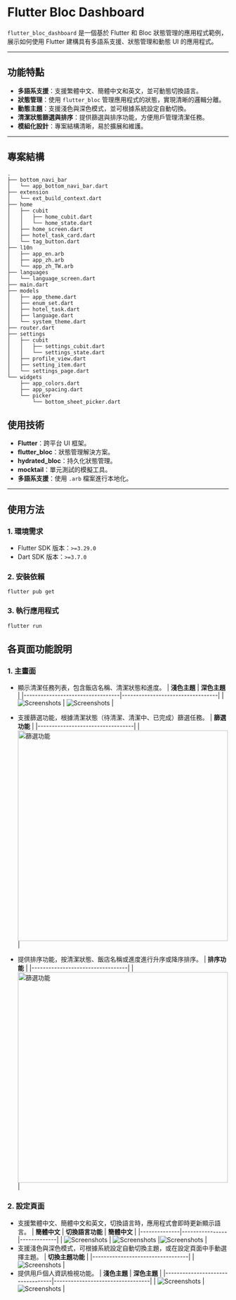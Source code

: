 # Flutter Bloc Dashboard

`flutter_bloc_dashboard` 是一個基於 Flutter 和 Bloc 狀態管理的應用程式範例，展示如何使用 Flutter 建構具有多語系支援、狀態管理和動態 UI 的應用程式。

---

## 功能特點

- **多語系支援**：支援繁體中文、簡體中文和英文，並可動態切換語言。
- **狀態管理**：使用 `flutter_bloc` 管理應用程式的狀態，實現清晰的邏輯分離。
- **動態主題**：支援淺色與深色模式，並可根據系統設定自動切換。
- **清潔狀態篩選與排序**：提供篩選與排序功能，方便用戶管理清潔任務。
- **模組化設計**：專案結構清晰，易於擴展和維護。

---

## 專案結構

```
.
├── bottom_navi_bar
│   └── app_bottom_navi_bar.dart
├── extension
│   └── ext_build_context.dart
├── home
│   ├── cubit
│   │   ├── home_cubit.dart
│   │   └── home_state.dart
│   ├── home_screen.dart
│   ├── hotel_task_card.dart
│   └── tag_button.dart
├── l10n
│   ├── app_en.arb
│   ├── app_zh.arb
│   └── app_zh_TW.arb
├── languages
│   └── language_screen.dart
├── main.dart
├── models
│   ├── app_theme.dart
│   ├── enum_set.dart
│   ├── hotel_task.dart
│   ├── language.dart
│   └── system_theme.dart
├── router.dart
├── settings
│   ├── cubit
│   │   ├── settings_cubit.dart
│   │   └── settings_state.dart
│   ├── profile_view.dart
│   ├── setting_item.dart
│   └── settings_page.dart
└── widgets
    ├── app_colors.dart
    ├── app_spacing.dart
    └── picker
        └── bottom_sheet_picker.dart
```

## 使用技術

- **Flutter**：跨平台 UI 框架。
- **flutter_bloc**：狀態管理解決方案。
- **hydrated_bloc**：持久化狀態管理。
- **mocktail**：單元測試的模擬工具。
- **多語系支援**：使用 `.arb` 檔案進行本地化。

---

## 使用方法

### 1. 環境需求

- Flutter SDK 版本：`>=3.29.0`
- Dart SDK 版本：`>=3.7.0`

### 2. 安裝依賴

```
flutter pub get
```

### 3. 執行應用程式

```
flutter run
```

## 各頁面功能說明

### 1. 主畫面
- 顯示清潔任務列表，包含飯店名稱、清潔狀態和進度。
  | **淺色主題**                      | **深色主題**                      |
  |----------------------------------|----------------------------------|
  | ![Screenshots](screenshots/home_light_theme.png) | ![Screenshots](screenshots/home_dark_theme.png) |

- 支援篩選功能，根據清潔狀態（待清潔、清潔中、已完成）篩選任務。
  | **篩選功能**                      |
  |----------------------------------|
  | <img src="screenshots/filter_clean_status.png" alt="篩選功能" height="478"> |
- 提供排序功能，按清潔狀態、飯店名稱或進度進行升序或降序排序。
  | **排序功能**                      |
  |----------------------------------|
  | <img src="screenshots/task_sorting.png" alt="篩選功能" height="478"> |

### 2. 設定頁面
- 支援繁體中文、簡體中文和英文，切換語言時，應用程式會即時更新顯示語言。
  | **簡體中文**  | **切換語言功能** | **簡體中文** |
  |--------------|----------------|-------------|
  | ![Screenshots](screenshots/change_language_zh.png) | ![Screenshots](screenshots/change_language.png) |![Screenshots](screenshots/change_language_zh_tw.png) |
- 支援淺色與深色模式，可根據系統設定自動切換主題，或在設定頁面中手動選擇主題。
  | **切換主題功能**                   |
  |----------------------------------|
  | ![Screenshots](screenshots/change_theme.png) |
- 提供用戶個人資訊檢視功能。
  | **淺色主題**                      | **深色主題**                      |
  |----------------------------------|----------------------------------|
  | ![Screenshots](screenshots/setting_light_theme.png) | ![Screenshots](screenshots/setting_dark_theme.png) |